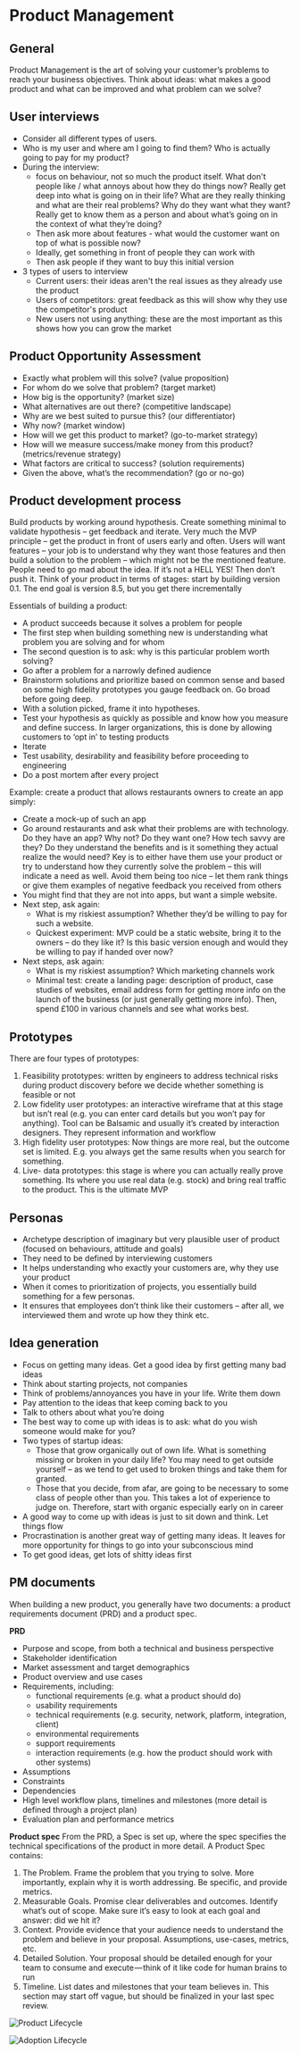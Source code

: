 # Product Management 
## General
Product Management is the art of solving your customer’s problems to reach your business objectives. 
Think about ideas: what makes a good product and what can be improved and what problem can we solve? 

## User interviews
- Consider all different types of users. 
- Who is my user and where am I going to find them? Who is actually going to pay for my product? 
- During the interview: 
  - focus on behaviour, not so much the product itself. What don't people like / what annoys about how they do things now? Really get deep into what is going on in their life? What are they really thinking and what are their real problems? Why do they want what they want? Really get to know them as a person and about what’s going on in the context of what they’re doing?
  - Then ask more about features - what would the customer want on top of what is possible now? 
  - Ideally, get something in front of people they can work with 
  - Then ask people if they want to buy this initial version
- 3 types of users to interview
  - Current users: their ideas aren't the real issues as they already use the product 
  - Users of competitors: great feedback as this will show why they use the competitor's product
  - New users not using anything: these are the most important as this shows how you can grow the market 

## Product Opportunity Assessment
- Exactly what problem will this solve? (value proposition)
- For whom do we solve that problem? (target market)
- How big is the opportunity? (market size)
- What alternatives are out there? (competitive landscape)
- Why are we best suited to pursue this? (our differentiator)
- Why now? (market window)
- How will we get this product to market? (go-to-market strategy)
- How will we measure success/make money from this product? (metrics/revenue strategy)
- What factors are critical to success? (solution requirements)
- Given the above, what’s the recommendation? (go or no-go)

## Product development process
Build products by working around hypothesis. Create something minimal to validate hypothesis – get feedback and iterate. Very much the MVP principle – get the product in front of users early and often. Users will want features – your job is to understand why they want those features and then build a solution to the problem – which might not be the mentioned feature. People need to go mad about the idea. If it’s not a HELL YES! Then don’t push it. Think of your product in terms of stages: start by building version 0.1. The end goal is version 8.5, but you get there incrementally   

Essentials of building a product:
- A product succeeds because it solves a problem for people
- The first step when building something new is understanding what problem you are solving and for whom
- The second question is to ask: why is this particular problem worth solving?
- Go after a problem for a narrowly defined audience
- Brainstorm solutions and prioritize based on common sense and based on some high fidelity prototypes you gauge feedback on. Go broad before going deep. 
- With a solution picked, frame it into hypotheses. 
- Test your hypothesis as quickly as possible and know how you measure and define success. In larger organizations, this is done by allowing customers to ‘opt in’ to testing products 
- Iterate 
- Test usability, desirability and feasibility before proceeding to engineering
- Do a post mortem after every project

Example: create a product that allows restaurants owners to create an app simply:
- Create a mock-up of such an app 
- Go around restaurants and ask what their problems are with technology. Do they have an app? Why not? Do they want one? How tech savvy are they? Do they understand the benefits and is it something they actual realize the would need? Key is to either have them use your product or try to understand how they currently solve the problem – this will indicate a need as well. Avoid them being too nice – let them rank things or give them examples of negative feedback you received from others 
- You might find that they are not into apps, but want a simple website. 
- Next step, ask again:
  - What is my riskiest assumption? Whether they’d be willing to pay for such a website. 
  - Quickest experiment: MVP could be a static website, bring it to the owners – do they like it? Is this basic version enough and would they be willing to pay if handed over now? 
- Next steps, ask again:
  - What is my riskiest assumption? Which marketing channels work
  - Minimal test: create a landing page: description of product, case studies of websites, email address form for getting more info on the launch of the business (or just generally getting more info). Then, spend £100 in various channels and see what works best. 

## Prototypes
There are four types of prototypes:
1. Feasibility prototypes: written by engineers to address technical risks during product discovery before we decide whether something is feasible or not
2. Low fidelity user prototypes: an interactive wireframe that at this stage but isn’t real (e.g. you can enter card details but you won’t pay for anything). Tool can be Balsamic and usually it’s created by interaction designers. They represent information and workflow
3. High fidelity user prototypes: Now things are more real, but the outcome set is limited. E.g. you always get the same results when you search for something. 
4. Live- data prototypes: this stage is where you can actually really prove something. Its where you use real data (e.g. stock) and bring real traffic to the product. This is the ultimate MVP

## Personas
- Archetype description of imaginary but very plausible user of product (focused on behaviours, attitude and goals)
- They need to be defined by interviewing customers
- It helps understanding who exactly your customers are, why they use your product
- When it comes to prioritization of projects, you essentially build something for a few personas. 
- It ensures that employees don’t think like their customers – after all, we interviewed them and wrote up how they think etc. 

## Idea generation
- Focus on getting many ideas. Get a good idea by first getting many bad ideas
- Think about starting projects, not companies
- Think of problems/annoyances you have in your life. Write them down
- Pay attention to the ideas that keep coming back to you 
- Talk to others about what you’re doing 
- The best way to come up with ideas is to ask: what do you wish someone would make for you? 
- Two types of startup ideas: 
  - Those that grow organically out of own life. What is something missing or broken in your daily life? You may need to get outside yourself – as we tend to get used to broken things and take them for granted. 
  - Those that you decide, from afar, are going to be necessary to some class of people other than you. This takes a lot of experience to judge on. Therefore, start with organic especially early on in career 
- A good way to come up with ideas is just to sit down and think. Let things flow
- Procrastination is another great way of getting many ideas. It leaves for more opportunity for things to go into your subconscious mind
- To get good ideas, get lots of shitty ideas first

## PM documents
When building a new product, you generally have two documents: a product requirements document (PRD) and a product spec. 

**PRD**
- Purpose and scope, from both a technical and business perspective
- Stakeholder identification
- Market assessment and target demographics
- Product overview and use cases
- Requirements, including:
  - functional requirements (e.g. what a product should do)
  - usability requirements
  - technical requirements (e.g. security, network, platform, integration, client)
  - environmental requirements
  - support requirements
  - interaction requirements (e.g. how the product should work with other systems)
- Assumptions
- Constraints
- Dependencies
- High level workflow plans, timelines and milestones (more detail is defined through a project plan)
- Evaluation plan and performance metrics

**Product spec**
From the PRD, a Spec is set up, where the spec specifies the technical specifications of the product in more detail. A Product Spec contains: 
1. The Problem. Frame the problem that you trying to solve. More importantly, explain why it is worth addressing. Be specific, and provide metrics.
2. Measurable Goals. Promise clear deliverables and outcomes. Identify what’s out of scope. Make sure it’s easy to look at each goal and answer: did we hit it?
3. Context. Provide evidence that your audience needs to understand the problem and believe in your proposal. Assumptions, use-cases, metrics, etc.
4. Detailed Solution. Your proposal should be detailed enough for your team to consume and execute — think of it like code for human brains to run
5. Timeline. List dates and milestones that your team believes in. This section may start off vague, but should be finalized in your last spec review.

![Product Lifecycle](https://user-images.githubusercontent.com/28791247/109334975-521d3380-7859-11eb-97d5-47be928845c4.jpg)

![Adoption Lifecycle](https://user-images.githubusercontent.com/28791247/109337107-3a937a00-785c-11eb-9103-c37a6e74f9a4.png)